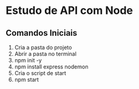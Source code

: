 # Estudo de API com Node
## Comandos Iniciais

1. Cria a pasta do projeto
2. Abrir a pasta no terminal
3. npm init -y
4. npm install express nodemon
5. Cria o script de start
6. npm start
